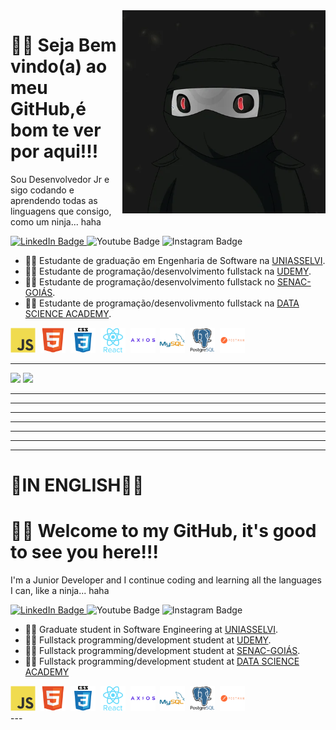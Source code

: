 <img src="ninja.webp" width ="325px" align= "right" >

# 🐱‍👤 Seja Bem vindo(a) ao meu GitHub,é bom te ver por aqui!!!

Sou Desenvolvedor Jr e sigo codando e aprendendo todas as linguagens que consigo, como um ninja... haha
<div id="badges">
  <a href = "https://www.linkedin.com/in/jo%C3%A3o-vitor-alves-3a3043270?utm_source=share&utm_campaign=share_via&utm_content=profile&utm_medium=android_app">
    <img src="https://img.shields.io/badge/LinkedIn-blue?style=for-the-badge&logo=linkedin&logoColor=white" alt="LinkedIn Badge"/>
  </a>
  <img src="https://img.shields.io/badge/YouTube-red?style=for-the-badge&logo=youtube&logoColor=white" alt="Youtube Badge"/>
  <img src="https://img.shields.io/badge/Instagram-purple?style=for-the-badge&logo=instagram&logoColor=white" alt="Instagram Badge"/>
</div>

  

- 🐱‍💻 Estudante de graduação em Engenharia de Software na [UNIASSELVI](https://portal.uniasselvi.com.br/).
- 🐱‍👓 Estudante de programação/desenvolvimento fullstack na [UDEMY](https://www.udemy.com/).
- 🐱‍💻 Estudante de programação/desenvolvimento fullstack no [SENAC-GOIÁS](https://www.go.senac.br/).
- 🐱‍👓 Estudante de programação/desenvolivmento fullstack na [DATA SCIENCE ACADEMY](https://www.datascienceacademy.com.br/).

<div><img src="https://github.com/devicons/devicon/blob/master/icons/javascript/javascript-original.svg" title="JavaScript" alt="JavaScript" width="40" height="40"/>&nbsp;
    <img src="https://github.com/devicons/devicon/blob/master/icons/html5/html5-original.svg" title="HTML5" alt="HTML" width="40" height="40"/>&nbsp;
    <img src="https://github.com/devicons/devicon/blob/master/icons/css3/css3-original-wordmark.svg" title="JavaScript" alt="Css" width="40" height="40"/>&nbsp;
    <img src="https://github.com/devicons/devicon/blob/master/icons/react/react-original-wordmark.svg" title="React" alt="React" width="40" height="40"/>&nbsp;
    <img src="https://github.com/devicons/devicon/blob/master/icons/axios/axios-plain-wordmark.svg" title="JavaScript" alt="Axios" width="40" height="40"/>&nbsp;
    <img src="https://github.com/devicons/devicon/blob/master/icons/mysql/mysql-original-wordmark.svg" title="JavaScript" alt="mysql" width="40" height="40"/>&nbsp;
    <img src="https://github.com/devicons/devicon/blob/master/icons/postgresql/postgresql-original-wordmark.svg" title="JavaScript" alt="postgresql" width="40" height="40"/>&nbsp;
    <img src="https://github.com/devicons/devicon/blob/master/icons/postman/postman-original-wordmark.svg" title="JavaScript" alt="postman" width="40" height="40"/>&nbsp;
    </div>
  
---
<div align = "left">
<img height = "200em" src="https://github-readme-stats.vercel.app/api/top-langs/?username=YunJhinn&show_icons=true&theme=bear&count_private=true"/>
<img height = "200em" src="https://github-readme-stats.vercel.app/api?username=YunJhinn&show_icons=true&show_icons=true&theme=bear&count_private=true" />
</div>


  

---
---
---
---
---
---
---






# 🌌IN ENGLISH🐱‍🐉

# 🐱‍👤 Welcome to my GitHub, it's good to see you here!!!


I'm a Junior Developer and I continue coding and learning all the languages ​​I can, like a ninja... haha
<div id="badges">
  <a href = "https://www.linkedin.com/in/jo%C3%A3o-vitor-alves-3a3043270?utm_source=share&utm_campaign=share_via&utm_content=profile&utm_medium=android_app">
    <img src="https://img.shields.io/badge/LinkedIn-blue?style=for-the-badge&logo=linkedin&logoColor=white" alt="LinkedIn Badge"/>
  </a>
  <img src="https://img.shields.io/badge/YouTube-red?style=for-the-badge&logo=youtube&logoColor=white" alt="Youtube Badge"/>
  <img src="https://img.shields.io/badge/Instagram-purple?style=for-the-badge&logo=instagram&logoColor=white" alt="Instagram Badge"/>
</div>

  
- 🐱‍💻 Graduate student in Software Engineering at [UNIASSELVI](https://portal.uniasselvi.com.br/).
- 🐱‍👓 Fullstack programming/development student at [UDEMY](https://www.udemy.com/).
- 🐱‍💻 Fullstack programming/development student at [SENAC-GOIÁS](https://www.go.senac.br/).
- 🐱‍👓 Fullstack programming/development student at [DATA SCIENCE ACADEMY](https://www.datascienceacademy.com.br/)

<div><img src="https://github.com/devicons/devicon/blob/master/icons/javascript/javascript-original.svg" title="JavaScript" alt="JavaScript" width="40" height="40"/>&nbsp;
    <img src="https://github.com/devicons/devicon/blob/master/icons/html5/html5-original.svg" title="HTML5" alt="HTML" width="40" height="40"/>&nbsp;
    <img src="https://github.com/devicons/devicon/blob/master/icons/css3/css3-original-wordmark.svg" title="JavaScript" alt="Css" width="40" height="40"/>&nbsp;
    <img src="https://github.com/devicons/devicon/blob/master/icons/react/react-original-wordmark.svg" title="React" alt="React" width="40" height="40"/>&nbsp;
    <img src="https://github.com/devicons/devicon/blob/master/icons/axios/axios-plain-wordmark.svg" title="JavaScript" alt="Axios" width="40" height="40"/>&nbsp;
    <img src="https://github.com/devicons/devicon/blob/master/icons/mysql/mysql-original-wordmark.svg" title="JavaScript" alt="mysql" width="40" height="40"/>&nbsp;
    <img src="https://github.com/devicons/devicon/blob/master/icons/postgresql/postgresql-original-wordmark.svg" title="JavaScript" alt="postgresql" width="40" height="40"/>&nbsp;
    <img src="https://github.com/devicons/devicon/blob/master/icons/postman/postman-original-wordmark.svg" title="JavaScript" alt="postman" width="40" height="40"/>&nbsp;
    </div>
---

